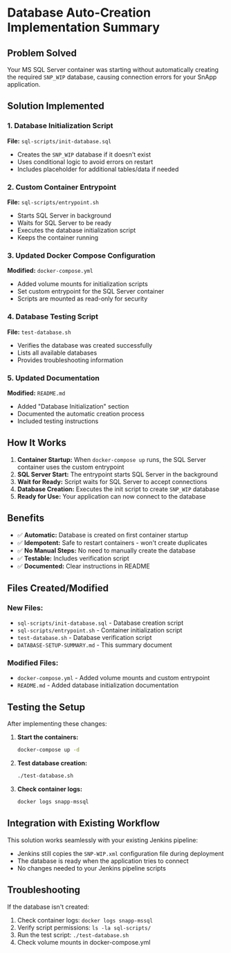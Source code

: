 # Database Auto-Creation Implementation Summary

## Problem Solved
Your MS SQL Server container was starting without automatically creating the required `SNP_WIP` database, causing connection errors for your SnApp application.

## Solution Implemented

### 1. Database Initialization Script
**File:** `sql-scripts/init-database.sql`
- Creates the `SNP_WIP` database if it doesn't exist
- Uses conditional logic to avoid errors on restart
- Includes placeholder for additional tables/data if needed

### 2. Custom Container Entrypoint
**File:** `sql-scripts/entrypoint.sh`
- Starts SQL Server in background
- Waits for SQL Server to be ready
- Executes the database initialization script
- Keeps the container running

### 3. Updated Docker Compose Configuration
**Modified:** `docker-compose.yml`
- Added volume mounts for initialization scripts
- Set custom entrypoint for the SQL Server container
- Scripts are mounted as read-only for security

### 4. Database Testing Script
**File:** `test-database.sh`
- Verifies the database was created successfully
- Lists all available databases
- Provides troubleshooting information

### 5. Updated Documentation
**Modified:** `README.md`
- Added "Database Initialization" section
- Documented the automatic creation process
- Included testing instructions

## How It Works

1. **Container Startup:** When `docker-compose up` runs, the SQL Server container uses the custom entrypoint
2. **SQL Server Start:** The entrypoint starts SQL Server in the background
3. **Wait for Ready:** Script waits for SQL Server to accept connections
4. **Database Creation:** Executes the init script to create `SNP_WIP` database
5. **Ready for Use:** Your application can now connect to the database

## Benefits

- ✅ **Automatic:** Database is created on first container startup
- ✅ **Idempotent:** Safe to restart containers - won't create duplicates
- ✅ **No Manual Steps:** No need to manually create the database
- ✅ **Testable:** Includes verification script
- ✅ **Documented:** Clear instructions in README

## Files Created/Modified

### New Files:
- `sql-scripts/init-database.sql` - Database creation script
- `sql-scripts/entrypoint.sh` - Container initialization script
- `test-database.sh` - Database verification script
- `DATABASE-SETUP-SUMMARY.md` - This summary document

### Modified Files:
- `docker-compose.yml` - Added volume mounts and custom entrypoint
- `README.md` - Added database initialization documentation

## Testing the Setup

After implementing these changes:

1. **Start the containers:**
   ```bash
   docker-compose up -d
   ```

2. **Test database creation:**
   ```bash
   ./test-database.sh
   ```

3. **Check container logs:**
   ```bash
   docker logs snapp-mssql
   ```

## Integration with Existing Workflow

This solution works seamlessly with your existing Jenkins pipeline:
- Jenkins still copies the `SNP-WIP.xml` configuration file during deployment
- The database is ready when the application tries to connect
- No changes needed to your Jenkins pipeline scripts

## Troubleshooting

If the database isn't created:
1. Check container logs: `docker logs snapp-mssql`
2. Verify script permissions: `ls -la sql-scripts/`
3. Run the test script: `./test-database.sh`
4. Check volume mounts in docker-compose.yml